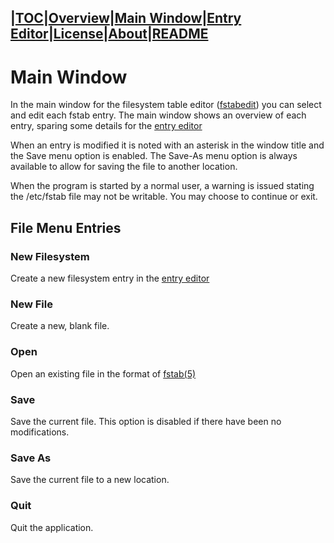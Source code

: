 |[TOC](index.md)|[Overview](overview.md)|[Main Window](main.md)|[Entry Editor](entryeditor.md)|[License](license.md)|[About](about.md)|[README](README.md)
-----------------------
# Main Window
In the main window for the filesystem table editor ([fstabedit](https://github.com/nicciniamh/fstabedit)) you can select and edit each fstab entry. The main window shows an overview of each entry, sparing some details for the [entry editor](entryeditor.md)

When an entry is modified it is noted with an asterisk in the window title and the Save menu option is enabled. The Save-As menu option is always available to allow for saving the file to another location. 

When the program is started by a normal user, a warning is issued stating the /etc/fstab file may not be writable. You may choose to continue or exit. 

## File Menu Entries

### New Filesystem
Create a new filesystem entry in the [entry editor](entryeditor.md)

### New File
Create a new, blank file.

### Open
Open an existing file in the format of [fstab(5)](http://man7.org/linux/man-pages/man5/fstab.5.html)

### Save
Save the current file. This option is disabled if there have been no modifications.

### Save As
Save the current file to a new location.

### Quit
Quit the application.

